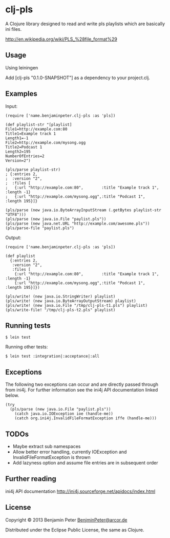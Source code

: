 # clj-pls

A Clojure library designed to read and write pls playlists which are
basically ini files.

http://en.wikipedia.org/wiki/PLS_%28file_format%29

## Usage

Using leiningen

Add [clj-pls "0.1.0-SNAPSHOT"] as a dependency to your project.clj.

## Examples

Input:

```
(require ['name.benjaminpeter.clj-pls :as 'pls])

(def playlist-str "[playlist]
File1=http://example.com:80
Title1=Example track 1
Length1=-1
File2=http://example.com/mysong.ogg
Title2=Podcast 1
Length2=195
NumberOfEntries=2
Version=2")

(pls/parse playlist-str)
; {:entries 2,
;  :version "2",
;  :files [
;   {:url "http://example.com:80",        :title "Example track 1", :length -1}
;   {:url "http://example.com/mysong.ogg",:title "Podcast 1",       :length 195}]}

(pls/parse (new java.io.ByteArrayInputStream (.getBytes playlist-str "UTF8")))
(pls/parse (new java.io.File "paylist.pls"))
(pls/parse (new java.net.URL "http://example.com/awesome.pls"))
(pls/parse-file "paylist.pls")
```

Output:

```
(require ['name.benjaminpeter.clj-pls :as 'pls])

(def playlist
  {:entries 2,
   :version "2",
   :files [
    {:url "http://example.com:80",        :title "Example track 1", :length -1}
    {:url "http://example.com/mysong.ogg",:title "Podcast 1",       :length 195}]})

(pls/write! (new java.io.StringWriter) playlist)
(pls/write! (new java.io.ByteArrayOutputStream) playlist)
(pls/write! (new java.io.File "/tmp/clj-pls-t1.pls") playlist)
(pls/write-file! "/tmp/clj-pls-t2.pls" playlist)
```

## Running tests

```
$ lein test
```

Running other tests:

```
$ lein test :integration|:acceptance|:all
```

## Exceptions

The following two exceptions can occur and are directly passed through from ini4j. For further
information see the ini4j API documentation linked below.

```
(try
  (pls/parse (new java.io.File "paylist.pls"))
    (catch java.io.IOException ioe (handle-me))
    (catch org.ini4j.InvalidFileFormatException iffe (handle-me)))
```

## TODOs

* Maybe extract sub namespaces
* Allow better error handling, currently IOException and InvalidFileFormatException is thrown
* Add lazyness option and assume file entries are in subsequent order

## Further reading

ini4j API documentation http://ini4j.sourceforge.net/apidocs/index.html

## License

Copyright © 2013 Benjamin Peter <BenjminPeter@arcor.de>

Distributed under the Eclipse Public License, the same as Clojure.

